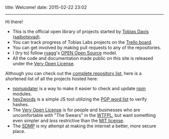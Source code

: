 title: Welcome!
date: 2015-02-22 23:02

---

Hi there!

* This is the official open library of projects started by
	[Tobias Davis (saibotsivad)](http://davistobias.com).
* You can track progress of Tobias Labs projects on the
	[Trello board](https://trello.com/b/xTCO0Lax/tobias-labs).
* You can get involved by making pull requests to any of the repositories.
* I (try to) follow [rvagg](https://twitter.com/rvagg)'s
	[OPEN Open Source](https://github.com/rvagg/node-levelup/blob/master/CONTRIBUTING.md)
	model.
* All the code and documentation made public on this site is released under the
  [Very Open License](http://veryopenlicense.com).

Although you can check out the [complete repository list](https://github.com/tobiaslabs), here
is a shortened list of all the projects hosted here:

* [npmupdater](https://www.npmjs.com/package/npmupdater-cli) is a way to make it
	easier to check and update [npm](http://www.npmjs.com) modules.
* [hex2words](http://tobiaslabs.com/hex2words/) is a simple JS tool utilizing the
	[PGP word list](https://en.wikipedia.org/wiki/PGP_word_list) to verify hashes.
* The [Very Open License](http://veryopenlicense.com/) is for people and businesses who are
  uncomfortable with "The Swears" in the [WTFPL](http://www.wtfpl.net/), but want something
  even simpler and *less* restrictive than the [MIT license](http://opensource.org/licenses/MIT).
* The [SDMP](http://sdmp.io/) is my attempt at making the internet a better, more secure place.
